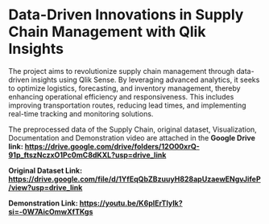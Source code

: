 # Data-Driven Innovations in Supply Chain Management with Qlik Insights

The project aims to revolutionize supply chain management through data-driven insights using Qlik Sense. By leveraging advanced analytics, it seeks to optimize logistics, forecasting, and inventory management, thereby enhancing operational efficiency and responsiveness. This includes improving transportation routes, reducing lead times, and implementing real-time tracking and monitoring solutions.

The preprocessed data of the Supply Chain, original dataset, Visualization, Documentation and Demonstration video are attached in the **Google Drive link: https://drive.google.com/drive/folders/12O00xrQ-91p_ftszNczxO1Pc0mC8dKXL?usp=drive_link**

**Original Dataset Link: https://drive.google.com/file/d/1YfEqQbZBzuuyH828apUzaewENgvJifeP/view?usp=drive_link**

**Demonstration Link: https://youtu.be/K6plErTIyIk?si=-0W7AicOmwXfTKgs**

